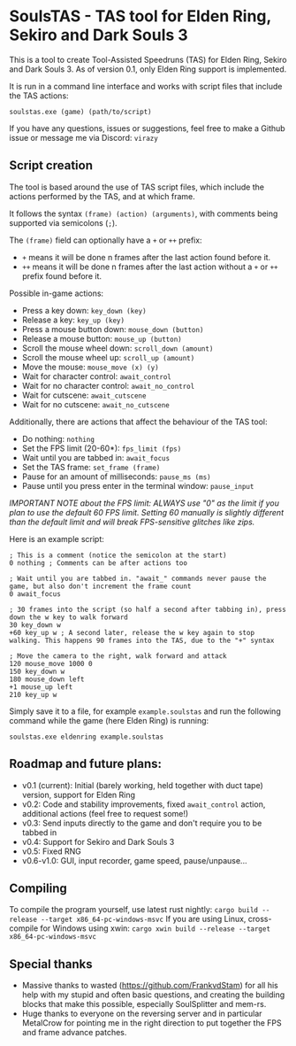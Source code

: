 # SoulsTAS - TAS tool for Elden Ring, Sekiro and Dark Souls 3

This is a tool to create Tool-Assisted Speedruns (TAS) for Elden Ring, Sekiro and Dark Souls 3.
As of version 0.1, only Elden Ring support is implemented.

It is run in a command line interface and works with script files that include the TAS actions:
```
soulstas.exe (game) (path/to/script)
```

If you have any questions, issues or suggestions, feel free to make a Github issue or message me via Discord: `virazy`


## Script creation
The tool is based around the use of TAS script files, which include the actions performed by the TAS, and at which frame.

It follows the syntax `(frame) (action) (arguments)`, with comments being supported via semicolons (`;`).

The `(frame)` field can optionally have a `+` or `++` prefix:
- `+` means it will be done n frames after the last action found before it.
- `++` means it will be done n frames after the last action without a `+` or `++` prefix found before it.

Possible in-game actions:
- Press a key down: `key_down (key)`
- Release a key: `key_up (key)`
- Press a mouse button down: `mouse_down (button)`
- Release a mouse button: `mouse_up (button)`
- Scroll the mouse wheel down: `scroll_down (amount)`
- Scroll the mouse wheel up: `scroll_up (amount)`
- Move the mouse: `mouse_move (x) (y)`
- Wait for character control: `await_control`
- Wait for no character control: `await_no_control`
- Wait for cutscene: `await_cutscene`
- Wait for no cutscene: `await_no_cutscene`

Additionally, there are actions that affect the behaviour of the TAS tool:
- Do nothing: `nothing`
- Set the FPS limit (20-60*): `fps_limit (fps)`
- Wait until you are tabbed in: `await_focus`
- Set the TAS frame: `set_frame (frame)`
- Pause for an amount of milliseconds: `pause_ms (ms)`
- Pause until you press enter in the terminal window: `pause_input`

*IMPORTANT NOTE about the FPS limit: ALWAYS use "0" as the limit if you plan to use the default 60 FPS limit. Setting 60 manually is slightly different than the default limit and will break FPS-sensitive glitches like zips.*

Here is an example script:
```
; This is a comment (notice the semicolon at the start)
0 nothing ; Comments can be after actions too

; Wait until you are tabbed in. "await_" commands never pause the game, but also don't increment the frame count
0 await_focus

; 30 frames into the script (so half a second after tabbing in), press down the w key to walk forward
30 key_down w
+60 key_up w ; A second later, release the w key again to stop walking. This happens 90 frames into the TAS, due to the "+" syntax

; Move the camera to the right, walk forward and attack
120 mouse_move 1000 0
150 key_down w
180 mouse_down left
+1 mouse_up left
210 key_up w
```

Simply save it to a file, for example `example.soulstas` and run the following command while the game (here Elden Ring) is running:
```
soulstas.exe eldenring example.soulstas
```


## Roadmap and future plans:
- v0.1 (current): Initial (barely working, held together with duct tape) version, support for Elden Ring
- v0.2: Code and stability improvements, fixed `await_control` action, additional actions (feel free to request some!)
- v0.3: Send inputs directly to the game and don't require you to be tabbed in
- v0.4: Support for Sekiro and Dark Souls 3
- v0.5: Fixed RNG
- v0.6-v1.0: GUI, input recorder, game speed, pause/unpause...


## Compiling
To compile the program yourself, use latest rust nightly: `cargo build --release --target x86_64-pc-windows-msvc`
If you are using Linux, cross-compile for Windows using xwin: `cargo xwin build --release --target x86_64-pc-windows-msvc`


## Special thanks
- Massive thanks to wasted (https://github.com/FrankvdStam) for all his help with my stupid and often basic questions, and creating the building blocks that make this possible, especially SoulSplitter and mem-rs.
- Huge thanks to everyone on the reversing server and in particular MetalCrow for pointing me in the right direction to put together the FPS and frame advance patches.
